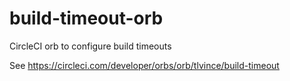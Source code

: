 # build-timeout-orb

CircleCI orb to configure build timeouts

See https://circleci.com/developer/orbs/orb/tlvince/build-timeout
